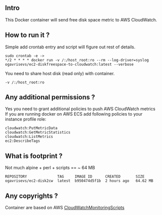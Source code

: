 
Intro
-----

This Docker container will send free disk space metric to AWS CloudWatch.

How to run it ?
----------------

Simple add crontab entry and script will figure out rest of details.

    sudo crontab -e ->
    */2 * * * * docker run -v /:/host_root:ro --rm --log-driver=syslog ogavrisevs/ec2-diskfreespace-to-cloudwatch:latest --verbose

You need to share host disk (read only) with container.

    -v /:/host_root:ro

Any additional permissions ?
-----------------------------

Yes you need to grant additional policies to push AWS CloudWatch metrics
If you are running docker on AWS ECS add following policies to your instance profile role:

    cloudwatch:PutMetricData
    cloudwatch:GetMetricStatistics
    cloudwatch:ListMetrics
    ec2:DescribeTags  

What is footprint ?
---------------------

Not much alpine + perl + scripts == ~ 64 MB

    REPOSITORY              TAG     IMAGE ID      CREATED       SIZE
    ogavrisevs/ec2-disk2cw  latest  b950474d5f1b  2 hours ago   64.62 MB

Any copyrights ?
----------------

  Container are based on AWS [CloudWatchMonitoringScripts](
http://docs.aws.amazon.com/AmazonCloudWatch/latest/DeveloperGuide/mon-scripts.html)
